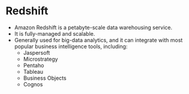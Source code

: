 # Redshift

- Amazon Redshift is a petabyte-scale data warehousing service.
- It is fully-managed and scalable.
- Generally used for big-data analytics, and it can integrate with most popular
  business intelligence tools, including:
  - Jaspersoft
  - Microstrategy
  - Pentaho
  - Tableau
  - Business Objects
  - Cognos

